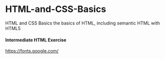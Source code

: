 # HTML-and-CSS-Basics

HTML and CSS Basics the basics of HTML, including semantic HTML with HTML5

#### Intermediate HTML Exercise

https://fonts.google.com/
